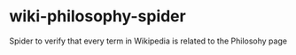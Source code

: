 # wiki-philosophy-spider
Spider to verify that every term in Wikipedia is related to the Philosohy page
